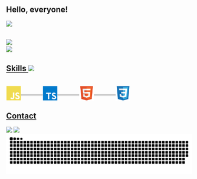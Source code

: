 ## Hello, everyone!
<p>
  <a href="https://github.com/DenverCoder1/readme-typing-svg"><img src="https://readme-typing-svg.herokuapp.com?&font=IBM+Plex+Sans&color=abcdef&size=20&lines=Welcome+to+my+GitHub+Profile!;Hi,+I'm+Luiz+David;I'm+a+Computer+Science+studant" /></a>
</p> 
<br>

<div>
<a href="https://github.com/luiz-david05">
<img loading="lazy" height="180em" src="https://github-readme-stats.vercel.app/api/top-langs/?username=luiz-david05&layout=compact&langs_count=7&theme=radical"/>
<br>
<img loading="lazy" height="180em" src="https://github-readme-stats.vercel.app/api?username=luiz-david05&show_icons=true&theme=radical&include_all_commits=true&count_private=true"/>
</div>

 <h2> Skills <img src = "https://media2.giphy.com/media/QssGEmpkyEOhBCb7e1/giphy.gif?cid=ecf05e47a0n3gi1bfqntqmob8g9aid1oyj2wr3ds3mg700bl&rid=giphy.gif" width = 32px> </h2>
<div><br>
  <img height="40" align="center" alt="Luiz-David-Js" height="30" width="40" src="https://raw.githubusercontent.com/devicons/devicon/master/icons/javascript/javascript-plain.svg">
  &nbsp;&nbsp;&nbsp;&nbsp;&nbsp;&nbsp;&nbsp;&nbsp;&nbsp;&nbsp;&nbsp;&nbsp;&nbsp;
  <img height="40" align="center" alt="Luiz-David-Ts" height="30" width="40" src="https://raw.githubusercontent.com/devicons/devicon/master/icons/typescript/typescript-plain.svg">
  &nbsp;&nbsp;&nbsp;&nbsp;&nbsp;&nbsp;&nbsp;&nbsp;&nbsp;&nbsp;&nbsp;&nbsp;&nbsp;
  <img height="40" align="center" alt="Luiz-David-HTML" height="30" width="40" src="https://raw.githubusercontent.com/devicons/devicon/master/icons/html5/html5-original.svg">
  &nbsp;&nbsp;&nbsp;&nbsp;&nbsp;&nbsp;&nbsp;&nbsp;&nbsp;&nbsp;&nbsp;&nbsp;&nbsp;
  <img height="40" align="center" alt="Luiz-David-CSS" height="30" width="40" src="https://raw.githubusercontent.com/devicons/devicon/master/icons/css3/css3-original.svg">
</div>

## Contact 
<div> 
  <a href="https://www.linkedin.com/in/luiz-david-silva-gomes-88542026b/" target="_blank" rel="noreferrer"><img src="https://img.shields.io/badge/-LinkedIn-%230077B5?style=for-the-badge&logo=linkedin&logoColor=white" target="_blank" rel="noreferrer"></a> 
  <a href="https://instagram.com/luiz.david05" target="_blank" rel="noreferrer"><img src="https://img.shields.io/badge/-Instagram-%23E4405F?style=for-the-badge&logo=instagram&logoColor=white" target="_blank" rel="noreferrer"></a>
</div>

<picture>
  <source media="(prefers-color-scheme: dark)" srcset="https://raw.githubusercontent.com/luiz-david05/luiz-david05/output/github-contribution-grid-snake-dark.svg">
  <source media="(prefers-color-scheme: light)" srcset="https://raw.githubusercontent.com/luiz-david05/luiz-david05/output/github-contribution-grid-snake.svg">
  <img alt="github contribution grid snake animation" src="https://raw.githubusercontent.com/luiz-david05/luiz-david05/output/github-contribution-grid-snake.svg">
</picture>
 